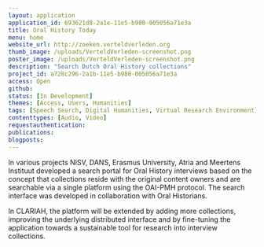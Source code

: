 ```yaml
---
layout: application
application_id: 693621d8-2a1e-11e5-b980-005056a71e3a
title: Oral History Today
menu: home
website_url: http://zoeken.verteldverleden.org
thumb_image: /uploads/VerteldVerleden-screenshot.png
poster_image: /uploads/VerteldVerleden-screenshot.png
description: "Search Dutch Oral History collections"
project_id: a728c296-2a1b-11e5-b980-005056a71e3a
access: Open
github: 
status: [In Development]
themes: [Access, Users, Humanities]
tags: [Speech Search, Digital Humanities, Virtual Research Environment]
contenttypes: [Audio, Video]
requestauthentication: 
publications: 
blogposts: 
---
```


In various projects NISV, DANS, Erasmus University, Atria and Meertens Instituut developed a search portal for Oral History interviews based on the concept that collections reside with the original content owners and are searchable via a single platform using the OAI-PMH protocol. The search interface was developed in collaboration with Oral Historians.

In CLARIAH, the platform will be extended by adding more collections, improving the underlying distributed interface and by fine-tuning the application towards a sustainable tool for research into interview collections.
